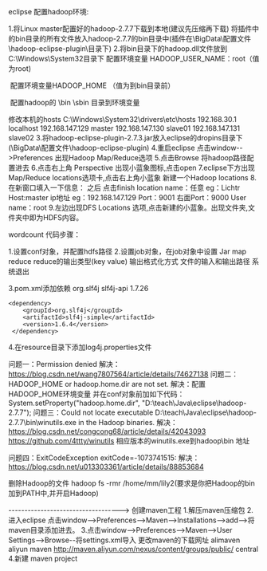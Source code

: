 eclipse 配置hadoop环境:

1.将Linux master配置好的hadoop-2.7.7下载到本地(建议先压缩再下载) 
  将插件中的bin目录的所有文件放入hadoop-2.7.7的bin目录中(插件在\BigData\配置文件\hadoop-eclipse-plugin\目录下)
2.将bin目录下的hadoop.dll文件放到C:\Windows\System32目录下
    配置环境变量 HADOOP_USER_NAME：root（值为root)

​	配置环境变量HADOOP_HOME （值为到bin目录前）

​	配置hadoop的 \bin \sbin 目录到环境变量

  修改本机的hosts C:\Windows\System32\drivers\etc\hosts
    192.168.30.1     localhost
	192.168.147.129  master
	192.168.147.130  slave01
	192.168.147.131  slave02
3.将hadoop-eclipse-plugin-2.7.3.jar放入eclipse的dropins目录下(\BigData\配置文件\hadoop-eclipse-plugin)
4.重启eclipse 点击window-->Preferences 出现Hadoop Map/Reduce选项
5.点击Browse 将hadoop路径配置进去
6.点击右上角 Perspective 出现小蓝象图标,点击open 
7.eclipse下方出现Map/Reduce locations选项卡,点击右上角小蓝象 新建一个Hadoop locations
8.在新窗口填入一下信息： 之后 点击finish
	location name：任意 eg：Lichtr
	Host:master ip地址 eg：192.168.147.129
	Port：9001
	右面Port：9000
	User name：root
9.左边出现DFS Locations 选项,点击新建的小蓝象。出现文件夹,文件夹中即为HDFS内容。


wordcount 代码步骤：

1.设置conf对象，并配置hdfs路径
2.设置job对象，在job对象中设置 Jar map reduce reduce的输出类型(key value) 输出格式化方式
   文件的输入和输出路径  系统退出

3.pom.xml添加依赖
	<dependency>
	    <groupId>org.slf4j</groupId>
	    <artifactId>slf4j-api</artifactId>
	    <version>1.7.26</version>
	</dependency>

	<dependency>
	    <groupId>org.slf4j</groupId>
	    <artifactId>slf4j-simple</artifactId>
	    <version>1.6.4</version>
	 </dependency>
4.在resource目录下添加log4j.properties文件





问题一：Permission denied
解决：https://blog.csdn.net/wang7807564/article/details/74627138
问题二：HADOOP_HOME or hadoop.home.dir are not set.
解决：配置HADOOP_HOME环境变量 并在conf对象前加如下代码：
System.setProperty("hadoop.home.dir", "D:\\teach\\Java\\eclipse\\hadoop-2.7.7"); 
问题三：Could not locate executable D:\teach\Java\eclipse\hadoop-2.7.7\bin\winutils.exe in the Hadoop binaries.
解决：
 https://blog.csdn.net/congcong68/article/details/42043093
 https://github.com/4ttty/winutils  相应版本的winutils.exe到hadoop\bin  地址

问题四：ExitCodeException exitCode=-1073741515:
解决：https://blog.csdn.net/u013303361/article/details/88853684


删除Hadoop的文件 hadoop fs -rmr /home/mm/lily2(要求是你把Hadoop的bin加到PATH中,并开启Hadoop)



 ----------------------------------->
创建maven工程
1.解压maven压缩包
2.进入eclipse 点击window-->Preferences-->Maven-->Installations-->add-->将maven目录添加进去。
3.点击window-->Preferences-->Maven-->User Settings-->Browse--将settings.xml导入 更改maven的下载网址
<mirrors>
	<mirror>
		<id>alimaven</id>
		<name>aliyun maven</name>
		<url>http://maven.aliyun.com/nexus/content/groups/public/</url>
		<mirrorOf>central</mirrorOf> 
	</mirror>
</mirrors>
4.新建 maven project 